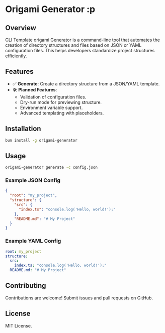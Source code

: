 # Origami Generator :p

## Overview
CLI Template origami Generator is a command-line tool that automates the creation of directory structures and files based on JSON or YAML configuration files. This helps developers standardize project structures efficiently.

## Features
- ✅ **Generate**: Create a directory structure from a JSON/YAML template.
- 🛠️ **Planned Features**:
  - Validation of configuration files.
  - Dry-run mode for previewing structure.
  - Environment variable support.
  - Advanced templating with placeholders.

## Installation
```sh
bun install -g origami-generator
```

## Usage
```sh
origami-generator generate -c config.json 
```

### Example JSON Config
```json
{
  "root": "my_project",
  "structure": {
    "src": {
      "index.ts": "console.log('Hello, world!');"
    },
    "README.md": "# My Project"
  }
}
```

### Example YAML Config
```yaml
root: my_project
structure:
  src:
    index.ts: "console.log('Hello, world!');"
  README.md: "# My Project"
```

## Contributing
Contributions are welcome! Submit issues and pull requests on GitHub.

## License
MIT License.

